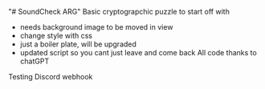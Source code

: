 "# SoundCheck ARG" 
Basic cryptograpchic puzzle to start off with
- needs background image to be moved in view
- change style with css
- just a boiler plate, will be upgraded
- updated script so you cant just leave and come back
All code thanks to chatGPT

Testing Discord webhook